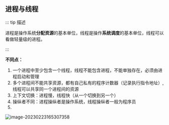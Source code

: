 # 

## 进程与线程

::: tip 描述

进程是操作系统**分配资源**的基本单位，线程是操作**系统调度**的基本单位，线程可以看做轻量级的进程。

:::

**不同点：**

1. 一个进程中至少包含一个线程，线程不能包含进程，不能单独存在，必须由进程启动和管理
2. 多个进程间不能共享资源，都有自己私有的程序计数器（记录执行指令地址）,线程可以共享同一个进程间的资源
3. 上下文切换：进程慢，线程快（从一个切换到另一个）
4. 操纵者不同：进程操纵者是操作系统，线程操纵者一般为程序员
5. 

![image-20230223165307358](https://zerdocs.oss-cn-shanghai.aliyuncs.com/febasis/202302231653903.png)